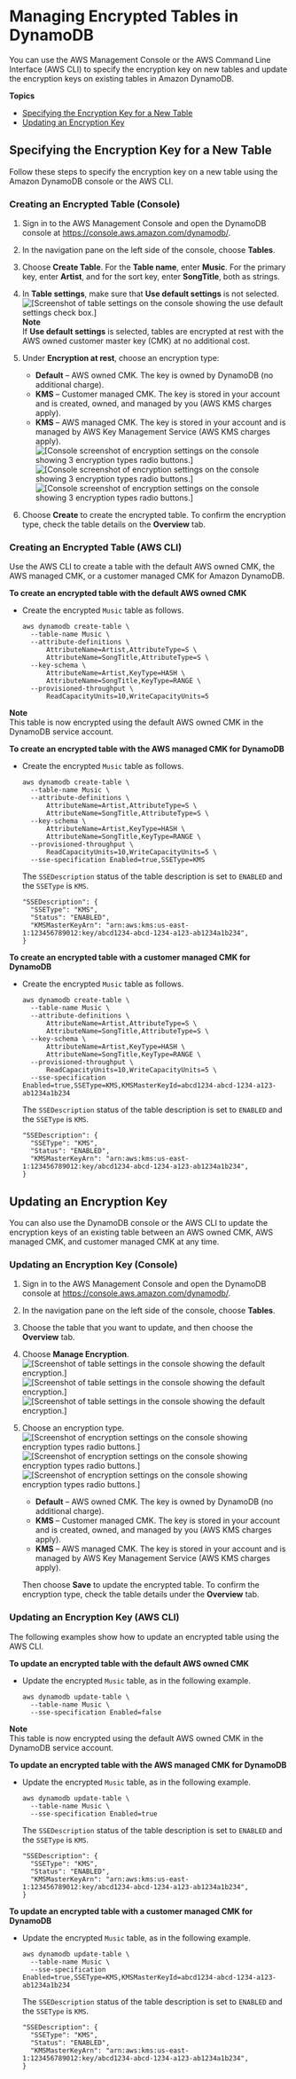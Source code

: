 # Managing Encrypted Tables in DynamoDB<a name="encryption.tutorial"></a>

You can use the AWS Management Console or the AWS Command Line Interface \(AWS CLI\) to specify the encryption key on new tables and update the encryption keys on existing tables in Amazon DynamoDB\.

**Topics**
+ [Specifying the Encryption Key for a New Table](#encryption.tutorial-creating)
+ [Updating an Encryption Key](#encryption.tutorial-update)

## Specifying the Encryption Key for a New Table<a name="encryption.tutorial-creating"></a>

Follow these steps to specify the encryption key on a new table using the Amazon DynamoDB console or the AWS CLI\.

### Creating an Encrypted Table \(Console\)<a name="encryption.tutorial-console"></a>

1. Sign in to the AWS Management Console and open the DynamoDB console at [https://console\.aws\.amazon\.com/dynamodb/](https://console.aws.amazon.com/dynamodb/)\.

1.  In the navigation pane on the left side of the console, choose **Tables**\.

1. Choose **Create Table**\. For the **Table name**, enter **Music**\. For the primary key, enter **Artist**, and for the sort key, enter **SongTitle**, both as strings\.

1. In **Table settings**, make sure that **Use default settings** is not selected\.  
![\[Screenshot of table settings on the console showing the use default settings check box.\]](http://docs.aws.amazon.com/amazondynamodb/latest/developerguide/images/tablesettings.PNG)
**Note**  
If **Use default settings** is selected, tables are encrypted at rest with the AWS owned customer master key \(CMK\) at no additional cost\.

1. Under **Encryption at rest**, choose an encryption type:
   +  **Default** – AWS owned CMK\. The key is owned by DynamoDB \(no additional charge\)\.
   + **KMS** – Customer managed CMK\. The key is stored in your account and is created, owned, and managed by you \(AWS KMS charges apply\)\.
   +  **KMS** – AWS managed CMK\. The key is stored in your account and is managed by AWS Key Management Service \(AWS KMS charges apply\)\.  
![\[Console screenshot of encryption settings on the console showing 3 encryption types radio buttons.\]](http://docs.aws.amazon.com/amazondynamodb/latest/developerguide/images/encryption_types.PNG)![\[Console screenshot of encryption settings on the console showing 3 encryption types radio buttons.\]](http://docs.aws.amazon.com/amazondynamodb/latest/developerguide/)![\[Console screenshot of encryption settings on the console showing 3 encryption types radio buttons.\]](http://docs.aws.amazon.com/amazondynamodb/latest/developerguide/)

1. Choose **Create** to create the encrypted table\. To confirm the encryption type, check the table details on the **Overview** tab\. 

### Creating an Encrypted Table \(AWS CLI\)<a name="encryption.tutorial-cli"></a>

Use the AWS CLI to create a table with the default AWS owned CMK, the AWS managed CMK, or a customer managed CMK for Amazon DynamoDB\.

**To create an encrypted table with the default AWS owned CMK**
+ Create the encrypted `Music` table as follows\.

  ```
  aws dynamodb create-table \
    --table-name Music \
    --attribute-definitions \
        AttributeName=Artist,AttributeType=S \
        AttributeName=SongTitle,AttributeType=S \
    --key-schema \
        AttributeName=Artist,KeyType=HASH \
        AttributeName=SongTitle,KeyType=RANGE \
    --provisioned-throughput \
        ReadCapacityUnits=10,WriteCapacityUnits=5
  ```
**Note**  
This table is now encrypted using the default AWS owned CMK in the DynamoDB service account\.

**To create an encrypted table with the AWS managed CMK for DynamoDB**
+ Create the encrypted `Music` table as follows\.

  ```
  aws dynamodb create-table \
    --table-name Music \
    --attribute-definitions \
        AttributeName=Artist,AttributeType=S \
        AttributeName=SongTitle,AttributeType=S \
    --key-schema \
        AttributeName=Artist,KeyType=HASH \
        AttributeName=SongTitle,KeyType=RANGE \
    --provisioned-throughput \
        ReadCapacityUnits=10,WriteCapacityUnits=5 \
    --sse-specification Enabled=true,SSEType=KMS
  ```

   The `SSEDescription` status of the table description is set to `ENABLED` and the `SSEType` is `KMS`\. 

  ```
  "SSEDescription": {
    "SSEType": "KMS",
    "Status": "ENABLED",
    "KMSMasterKeyArn": "arn:aws:kms:us-east-1:123456789012:key/abcd1234-abcd-1234-a123-ab1234a1b234",
  }
  ```

**To create an encrypted table with a customer managed CMK for DynamoDB**
+ Create the encrypted `Music` table as follows\.

  ```
  aws dynamodb create-table \
    --table-name Music \
    --attribute-definitions \
        AttributeName=Artist,AttributeType=S \
        AttributeName=SongTitle,AttributeType=S \
    --key-schema \
        AttributeName=Artist,KeyType=HASH \
        AttributeName=SongTitle,KeyType=RANGE \
    --provisioned-throughput \
        ReadCapacityUnits=10,WriteCapacityUnits=5 \
    --sse-specification Enabled=true,SSEType=KMS,KMSMasterKeyId=abcd1234-abcd-1234-a123-ab1234a1b234
  ```

   The `SSEDescription` status of the table description is set to `ENABLED` and the `SSEType` is `KMS`\.

  ```
  "SSEDescription": {
    "SSEType": "KMS",
    "Status": "ENABLED",
    "KMSMasterKeyArn": "arn:aws:kms:us-east-1:123456789012:key/abcd1234-abcd-1234-a123-ab1234a1b234",
  }
  ```

## Updating an Encryption Key<a name="encryption.tutorial-update"></a>

You can also use the DynamoDB console or the AWS CLI to update the encryption keys of an existing table between an AWS owned CMK, AWS managed CMK, and customer managed CMK at any time\.

### Updating an Encryption Key \(Console\)<a name="encryption.tutorial-update-console"></a>

1. Sign in to the AWS Management Console and open the DynamoDB console at [https://console\.aws\.amazon\.com/dynamodb/](https://console.aws.amazon.com/dynamodb/)\.

1.  In the navigation pane on the left side of the console, choose **Tables**\.

1. Choose the table that you want to update, and then choose the **Overview** tab\.

1. Choose **Manage Encryption**\.  
![\[Screenshot of table settings in the console showing the default encryption.\]](http://docs.aws.amazon.com/amazondynamodb/latest/developerguide/images/encryption-manage.png)![\[Screenshot of table settings in the console showing the default encryption.\]](http://docs.aws.amazon.com/amazondynamodb/latest/developerguide/)![\[Screenshot of table settings in the console showing the default encryption.\]](http://docs.aws.amazon.com/amazondynamodb/latest/developerguide/)

1. Choose an encryption type\.   
![\[Screenshot of encryption settings on the console showing encryption types radio buttons.\]](http://docs.aws.amazon.com/amazondynamodb/latest/developerguide/images/encryption-change.PNG)![\[Screenshot of encryption settings on the console showing encryption types radio buttons.\]](http://docs.aws.amazon.com/amazondynamodb/latest/developerguide/)![\[Screenshot of encryption settings on the console showing encryption types radio buttons.\]](http://docs.aws.amazon.com/amazondynamodb/latest/developerguide/)
   +  **Default** – AWS owned CMK\. The key is owned by DynamoDB \(no additional charge\)\. 
   + **KMS** – Customer managed CMK\. The key is stored in your account and is created, owned, and managed by you \(AWS KMS charges apply\)\.
   +  **KMS** – AWS managed CMK\. The key is stored in your account and is managed by AWS Key Management Service \(AWS KMS charges apply\)\. 

   Then choose **Save** to update the encrypted table\. To confirm the encryption type, check the table details under the **Overview** tab\. 

### Updating an Encryption Key \(AWS CLI\)<a name="encryption.tutorial-update-cli"></a>

The following examples show how to update an encrypted table using the AWS CLI\.

**To update an encrypted table with the default AWS owned CMK**
+ Update the encrypted `Music` table, as in the following example\.

  ```
  aws dynamodb update-table \
    --table-name Music \
    --sse-specification Enabled=false
  ```
**Note**  
This table is now encrypted using the default AWS owned CMK in the DynamoDB service account\.

**To update an encrypted table with the AWS managed CMK for DynamoDB**
+ Update the encrypted `Music` table, as in the following example\.

  ```
  aws dynamodb update-table \
    --table-name Music \
    --sse-specification Enabled=true
  ```

   The `SSEDescription` status of the table description is set to `ENABLED` and the `SSEType` is `KMS`\.

  ```
  "SSEDescription": {
    "SSEType": "KMS",
    "Status": "ENABLED",
    "KMSMasterKeyArn": "arn:aws:kms:us-east-1:123456789012:key/abcd1234-abcd-1234-a123-ab1234a1b234",
  }
  ```

**To update an encrypted table with a customer managed CMK for DynamoDB**
+ Update the encrypted `Music` table, as in the following example\.

  ```
  aws dynamodb update-table \
    --table-name Music \
    --sse-specification Enabled=true,SSEType=KMS,KMSMasterKeyId=abcd1234-abcd-1234-a123-ab1234a1b234
  ```

   The `SSEDescription` status of the table description is set to `ENABLED` and the `SSEType` is `KMS`\. 

  ```
  "SSEDescription": {
    "SSEType": "KMS",
    "Status": "ENABLED",
    "KMSMasterKeyArn": "arn:aws:kms:us-east-1:123456789012:key/abcd1234-abcd-1234-a123-ab1234a1b234",
  }
  ```